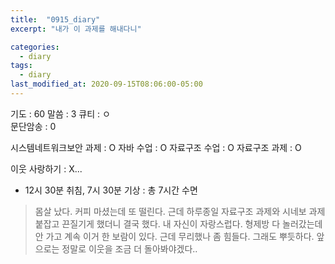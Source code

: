 ```yaml
---
title:  "0915_diary"
excerpt: "내가 이 과제를 해내다니"

categories:
  - diary
tags:
  - diary
last_modified_at: 2020-09-15T08:06:00-05:00
---
```


기도 : 60
말씀 : 3 
큐티 : ㅇ  
문단암송 : 0 

시스템네트워크보안 과제 : O
자바 수업 : O
자료구조 수업 : O
자료구조 과제 : O

이웃 사랑하기 : X...

-  12시 30분 취침, 7시 30분 기상 : 총 7시간 수면  

> 몸살 났다. 커피 마셨는데 또 떨린다. 근데 하루종일 자료구조 과제와 시네보 과제 붙잡고 끈질기게 했더니 결국 했다. 내 자신이 자랑스럽다. 형제방 다 놀러갔는데 안 가고 계속 이거 한 보람이 있다. 근데 무리했나 좀 힘들다. 그래도 뿌듯하다. 앞으로는 정말로 이웃을 조금 더 돌아봐야겠다..